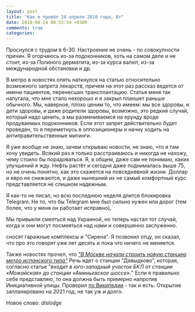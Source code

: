 ```yaml
---
layout: post
title: "Как я провёл 24 апреля 2018 года, Вт"
date: 2018-04-24 08:53:54 +0300
comments: true
categories: 
---
```

Проснулся с трудом в 6-30. Настроение не очень - по совокупности причин. Я огорчаюсь из-за подоконников, хоть на самом деле и не стоит, из-за Полиного дерматита, из-за курса валют, из-за международной обстановки и др. 

В метро в новостях опять наткнулся на статью относительно возможного запрета лекарств, причем на этот раз рассказ ведется от имени пациентов, перенесших трансплантацию. Статья меня так напугала, что мне стало нехорошо и я закрыл планшет раньше обычного. Мы, наверное, плохо ценим то, что имеем: мы все здоровы, и дети здоровы, и даже родители здоровы, возможно, это редкий случай, который надо ценить, а мы размениваемся на ерунду вроде продуваемых подоконников. Если этот запрет действительно будет проведен, то я переметнусь в оппозиционеры и начну ходить на антиправительственные митинги.

Я уже вообще не знаю, зачем открываю новости, не знаю, что я там хочу увидеть. Всякий раз я только расстраиваюсь и никогда не нахожу, чему стоило бы порадоваться. Я, в общем, даже сам не понимаю, каких улучшений я жду. Нефть растёт и сегодня даже поднималась выше 75, но не очень понятно, как это скажется на повседневной жизни. Доллар и евро не снижаются, и даже нынешний их не самый комфортный курс представляется не слишком надежным.

Я как-то не писал, но всю последнюю неделя длится блокировка Telegram. Не то, что бы Telegram мне был сильно нужен или дорог (тем более, что у меня он работает исправно), 

Мы привыкли смеяться над Украиной, но теперь настал тот случай, когда и они могут посмеяться над нами и совершенно заслуженно.

сносят гаражные комплексы  и "Сирена". Я позвонил отцу, он сказал, что про это говорят уже лет десять и пока что ничего не меняется.

Также новостях прочел, что [*"В Москве начали строить новую станцию метро испанского типа"*](https://moslenta.ru/city/v-moskve-nachali-stroit-novuyu-stanciyu-metro-ispanskogo-tipa-24-04-2018.htm/?utm_source=from_lenta) Речь идет о станции "Давыдково", которая, согласно статье "*входит в юго-западный участок БКЛ от станции «Можайская» до станции «Аминьевское шоссе».*" Если я правильно себе представляю, то она должна быть примерно напротив Инициативной улицы. Проверил [по Википедии](https://ru.wikipedia.org/wiki/%D0%94%D0%B0%D0%B2%D1%8B%D0%B4%D0%BA%D0%BE%D0%B2%D0%BE_(%D1%81%D1%82%D0%B0%D0%BD%D1%86%D0%B8%D1%8F_%D0%BC%D0%B5%D1%82%D1%80%D0%BE)) - так и есть. Открытие запланировано на 2021 год, не так уж и долго.


Новое слово: *dislodge*